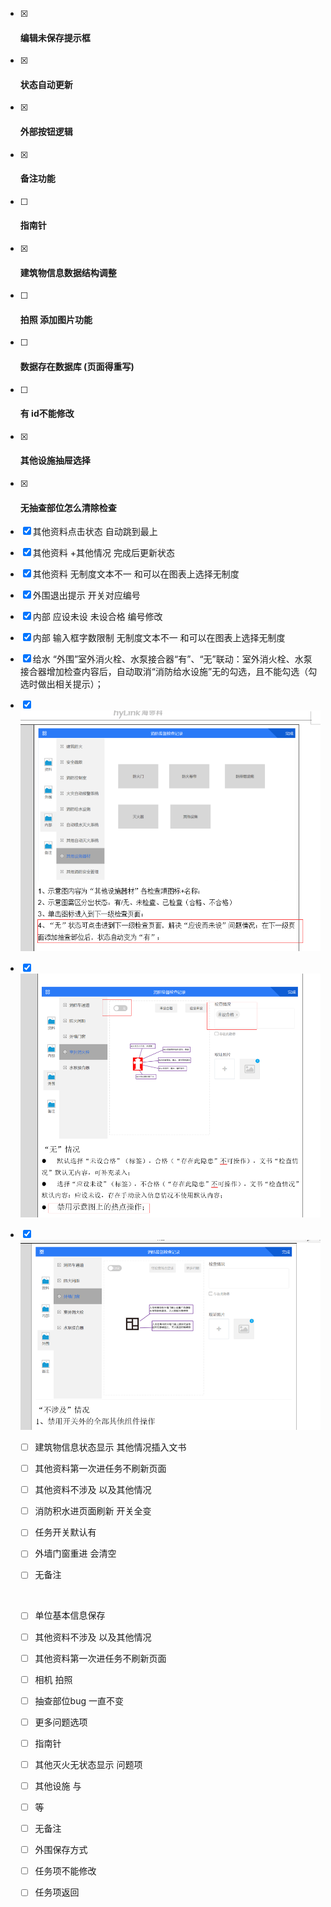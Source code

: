 - [x] #### 编辑未保存提示框

- [x] #### 状态自动更新  

- [x] #### 外部按钮逻辑

- [x] #### 备注功能

- [ ] #### 指南针

- [x] #### 建筑物信息数据结构调整

- [ ] #### 拍照 添加图片功能

- [ ] #### 数据存在数据库 (页面得重写)

- [ ] #### 有 id不能修改

- [x] #### 其他设施抽屉选择

- [x] #### 无抽查部位怎么清除检查

- [x] 其他资料点击状态 自动跳到最上

- [x] 其他资料 +其他情况 完成后更新状态

- [x] 其他资料 无制度文本不一 和可以在图表上选择无制度

- [x] 外围退出提示  开关对应编号

- [x] 内部 应设未设 未设合格 编号修改

- [x] 内部 输入框字数限制 无制度文本不一 和可以在图表上选择无制度


- [x] 给水 “外围”室外消火栓、水泵接合器“有”、“无”联动：室外消火栓、水泵接合器增加检查内容后，自动取消“消防给水设施”无的勾选，且不能勾选（勾选时做出相关提示）；

- [x] ![image-20210915143643812](image/功能细化/image-20210915143643812.png)

- [x] ![image-20210915144012835](image/功能细化/image-20210915144012835.png)

- [x] ![image-20210915144115400](image/功能细化/image-20210915144115400.png)

  

  

  - [ ] 建筑物信息状态显示 其他情况插入文书

  - [ ] 其他资料第一次进任务不刷新页面

  - [ ] 其他资料不涉及 以及其他情况

  - [ ] 消防积水进页面刷新 开关全变

  - [ ] 任务开关默认有

  - [ ] 外墙门窗重进 会清空

  - [ ] 无备注

    

  

  

  

  ​	

  - [ ] 单位基本信息保存

  - [ ] 其他资料不涉及 以及其他情况

  - [ ] 其他资料第一次进任务不刷新页面

  - [ ] 相机 拍照

  - [ ] 抽查部位bug  一直不变  

  - [ ] 更多问题选项 

  - [ ] 指南针

  - [ ] 其他灭火无状态显示 问题项

  - [ ] 其他设施 与 

  - [ ] 等

  - [ ] 无备注

  - [ ] 外围保存方式

  - [ ] 任务项不能修改

  - [ ] 任务项返回

    

